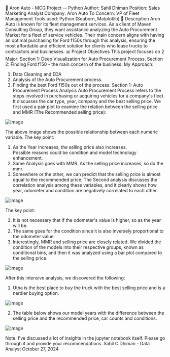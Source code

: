 🚗 Aron Auto - MCG Project -- Python
Author: Sahil Dhiman
Position: Sales Marketing Analyst
Company: Aron Auto
To Concern: VP of Fleet Management
Tools used: Python (Seaborn, Matplotlib)
📝 Description
Aron Auto is known for its fleet management services. As a client of Maven Consulting Group, they want assistance analyzing the Auto Procurement Market for a fleet of service vehicles. Their main concern aligns with having an optimal purchasing for Ford f150s through this analysis, ensuring the most affordable and efficient solution for clients who lease trucks to contractors and businesses.
📊 Project Objectives
This project focuses on 2 Major:
Section 1: Deep Visualization for Auto Procurement Process. Section 2: Finding Ford f150 - the main concern of the business.
My Approach:
1. Data Cleaning and EDA
2. Analysis of the Auto Procurement process. 
3. Finding the best Ford f150s out of the process. 
Section 1: Auto Procurement Process Analysis
Auto Procurement Process refers to the steps involved in purchasing or acquiring vehicles for a company's fleet. It discusses the car type, year, company and the best selling price.
We first used a pair plot to examine the relation between the selling price and MMR (The Recommended selling price):

![image](https://github.com/user-attachments/assets/69c3ee13-0460-434c-9376-272a984497b9)

The above image shows the possible relationship between each numeric variable.
The key point:
1. As the Year increases, the selling price also increases.     
Possible reasons could be condition and model technology enhancement. 
2. Same Analysis goes with MMR. As the selling price increases, so do the mmr. 
3. Somewhere or the other, we can predict that the selling price is almost equal to the recommended price. 
The Second analysis discusses the correlation analysis among these variables, and it clearly shows how year, odometer and condition are negatively correlated to each other.

![image](https://github.com/user-attachments/assets/21f8cc54-a814-45b3-a53e-a012059410da)

The key point:
1. It is not necessary that if the odometer's value is higher, so as the year will be. 
2. The same goes for the condition since it is also inversely proportional to the odometer value. 
3. Interestingly, MMR and selling price are closely related. 
We divided the condition of the models into their respective groups, known as conditional bins, and then it was analyzed using a bar plot compared to the selling price.

![image](https://github.com/user-attachments/assets/38584a77-e6c6-426c-b962-414e3a9d540f)

After this intensive analysis, we discovered the following:
1. Utha is the best place to buy the truck with the best selling price and is a nerdier buying option. 

![image](https://github.com/user-attachments/assets/25820276-c251-4176-ae60-683484fd76f8)

2. The table below shows our model years with the difference between the selling price and the recommended price, car counts and conditions.  

![image](https://github.com/user-attachments/assets/765ae335-94c1-4e53-8c2d-e699ec713558)

Note:
I've discussed a lot of insights in the jupyter notebook itself. Please go through it and provide your recommendations.
Sahil C Dhiman - Data Analyst
October 27, 2024
